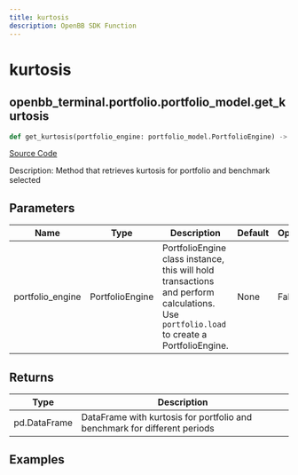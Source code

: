 ```yaml
---
title: kurtosis
description: OpenBB SDK Function
---
```


# kurtosis

## openbb_terminal.portfolio.portfolio_model.get_kurtosis

```python title='openbb_terminal/portfolio/portfolio_model.py'
def get_kurtosis(portfolio_engine: portfolio_model.PortfolioEngine) -> DataFrame
```
[Source Code](https://github.com/OpenBB-finance/OpenBBTerminal/tree/main/openbb_terminal/portfolio/portfolio_model.py#L912)

Description: Method that retrieves kurtosis for portfolio and benchmark selected

## Parameters

| Name | Type | Description | Default | Optional |
| ---- | ---- | ----------- | ------- | -------- |
| portfolio_engine | PortfolioEngine | PortfolioEngine class instance, this will hold transactions and perform calculations.<br/>Use `portfolio.load` to create a PortfolioEngine. | None | False |

## Returns

| Type | Description |
| ---- | ----------- |
| pd.DataFrame | DataFrame with kurtosis for portfolio and benchmark for different periods |

## Examples

